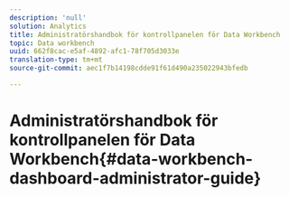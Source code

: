 ```yaml
---
description: 'null'
solution: Analytics
title: Administratörshandbok för kontrollpanelen för Data Workbench
topic: Data workbench
uuid: 662f8cac-e5af-4892-afc1-78f705d3033e
translation-type: tm+mt
source-git-commit: aec1f7b14198cdde91f61d490a235022943bfedb

---
```



# Administratörshandbok för kontrollpanelen för Data Workbench{#data-workbench-dashboard-administrator-guide}

